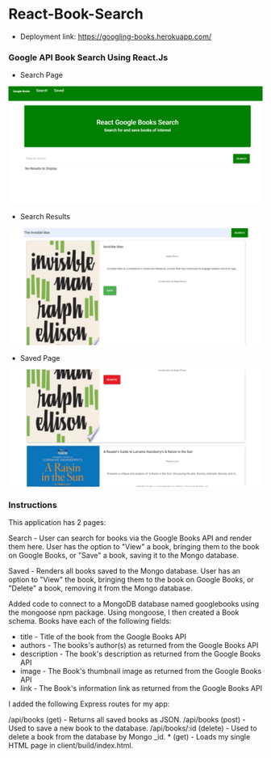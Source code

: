 # React-Book-Search

* Deployment link: https://googling-books.herokuapp.com/

### Google API Book Search Using React.Js

* Search Page

![SEARCHPAGE.PNG](client/src/images/searchpage.png)

* Search Results

![SEARCHRESULTS.PNG](client/src/images/searchresults.png)

* Saved Page

![SAVEDPAGE.PNG](client/src/images/savedpage.png)

### Instructions

This application has 2 pages:



Search - User can search for books via the Google Books API and render them here. User has the option to "View" a book, bringing them to the book on Google Books, or "Save" a book, saving it to the Mongo database.

Saved - Renders all books saved to the Mongo database. User has an option to "View" the book, bringing them to the book on Google Books, or "Delete" a book, removing it from the Mongo database.





Added code to connect to a MongoDB database named googlebooks using the mongoose npm package.
Using mongoose, I then created a Book schema.
Books have each of the following fields:



* title - Title of the book from the Google Books API
* authors - The books's author(s) as returned from the Google Books API
* description - The book's description as returned from the Google Books API
* image - The Book's thumbnail image as returned from the Google Books API
* link - The Book's information link as returned from the Google Books API

I added the following Express routes for my app:



/api/books (get) - Returns all saved books as JSON.
/api/books (post) - Used to save a new book to the database.
/api/books/:id (delete) - Used to delete a book from the database by Mongo _id.
    * (get) - Loads my single HTML page in client/build/index.html. 